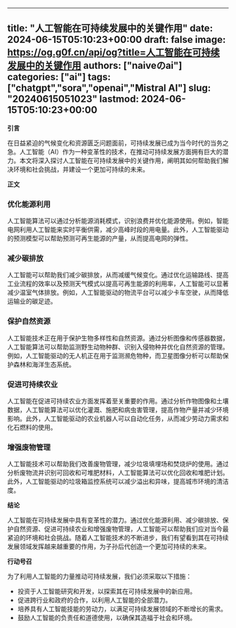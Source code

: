 
---
title: "人工智能在可持续发展中的关键作用"
date: 2024-06-15T05:10:23+00:00
draft: false
image: https://og.g0f.cn/api/og?title=人工智能在可持续发展中的关键作用
authors: ["naiveのai"]
categories: ["ai"]
tags: ["chatgpt","sora","openai","Mistral AI"]
slug: "20240615051023"
lastmod: 2024-06-15T05:10:23+00:00
---
**引言**

在日益紧迫的气候变化和资源匮乏问题面前，可持续发展已成为当今时代的当务之急。人工智能（AI）作为一种变革性的技术，在推动可持续发展方面拥有巨大的潜力。本文将深入探讨人工智能在可持续发展中的关键作用，阐明其如何帮助我们解决环境和社会挑战，并建设一个更加可持续的未来。

**正文**

### 优化能源利用

人工智能算法可以通过分析能源消耗模式，识别浪费并优化能源使用。例如，智能电网利用人工智能来实时平衡供需，减少高峰时段的用电量。此外，人工智能驱动的预测模型可以帮助预测可再生能源的产量，从而提高电网的弹性。

### 减少碳排放

人工智能可以帮助我们减少碳排放，从而减缓气候变化。通过优化运输路线、提高工业流程的效率以及预测天气模式以提高可再生能源的利用率，人工智能可以显著减少温室气体排放。例如，人工智能驱动的物流平台可以减少卡车空驶，从而降低运输业的碳足迹。

### 保护自然资源

人工智能技术正在用于保护生物多样性和自然资源。通过分析图像和传感器数据，人工智能算法可以帮助监测野生动物种群、识别入侵物种并优化自然资源的管理。例如，人工智能驱动的无人机正在用于监测濒危物种，而卫星图像分析可以帮助保护森林和海洋生态系统。

### 促进可持续农业

人工智能在促进可持续农业方面发挥着至关重要的作用。通过分析作物图像和土壤数据，人工智能算法可以优化灌溉、施肥和病虫害管理，提高作物产量并减少环境影响。此外，人工智能驱动的农业机器人可以自动化任务，从而减少劳动力需求和化石燃料的使用。

### 增强废物管理

人工智能技术可以帮助我们改善废物管理，减少垃圾填埋场和焚烧炉的使用。通过分析废物流并识别可回收和可堆肥材料，人工智能算法可以优化回收和堆肥计划。此外，人工智能驱动的垃圾箱监控系统可以减少溢出和异味，提高城市环境的清洁度。

**结论**

人工智能在可持续发展中具有变革性的潜力。通过优化能源利用、减少碳排放、保护自然资源、促进可持续农业和增强废物管理，人工智能可以帮助我们应对当今最紧迫的环境和社会挑战。随着人工智能技术的不断进步，我们有望看到其在可持续发展领域发挥越来越重要的作用，为子孙后代创造一个更加可持续的未来。

**行动号召**

为了利用人工智能的力量推动可持续发展，我们必须采取以下措施：

* 投资于人工智能研究和开发，以探索其在可持续发展中的新应用。
* 促进跨行业和政府的合作，以利用人工智能的全部潜力。
* 培养具有人工智能技能的劳动力，以满足可持续发展领域的不断增长的需求。
* 鼓励人工智能的负责任和道德使用，以确保其造福于社会和环境。